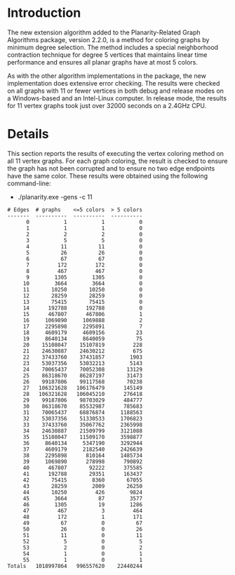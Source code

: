 # Introduction #

The new extension algorithm added to the Planarity-Related Graph Algorithms package, version 2.2.0, is a method for coloring graphs by minimum degree selection. The method includes a special neighborhood contraction technique for degree 5 vertices that maintains linear time performance and ensures all planar graphs have at most 5 colors.

As with the other algorithm implementations in the package, the new implementation does extensive error checking.  The results were checked on all graphs with 11 or fewer vertices in both debug and release modes on a Windows-based and an Intel-Linux computer.  In release mode, the results for 11 vertex graphs took just over 32000 seconds on a 2.4GHz CPU.

# Details #

This section reports the results of executing the vertex coloring method on all 11 vertex graphs.  For each graph coloring, the result is checked to ensure the graph has not been corrupted and to ensure no two edge endpoints have the same color.
These results were obtained using the following command-line:

  * ./planarity.exe -gens -c 11

```
# Edges  # graphs    <=5 colors  > 5 colors
-------  ----------  ----------  ----------
      0           1           1           0
      1           1           1           0
      2           2           2           0
      3           5           5           0
      4          11          11           0
      5          26          26           0
      6          67          67           0
      7         172         172           0
      8         467         467           0
      9        1305        1305           0
     10        3664        3664           0
     11       10250       10250           0
     12       28259       28259           0
     13       75415       75415           0
     14      192788      192788           0
     15      467807      467806           1
     16     1069890     1069888           2
     17     2295898     2295891           7
     18     4609179     4609156          23
     19     8640134     8640059          75
     20    15108047    15107819         228
     21    24630887    24630212         675
     22    37433760    37431857        1903
     23    53037356    53032213        5143
     24    70065437    70052308       13129
     25    86318670    86287197       31473
     26    99187806    99117568       70238
     27   106321628   106176479      145149
     28   106321628   106045210      276418
     29    99187806    98703029      484777
     30    86318670    85532987      785683
     31    70065437    68876874     1188563
     32    53037356    51330533     1706823
     33    37433760    35067762     2365998
     34    24630887    21509799     3121088
     35    15108047    11509170     3598877
     36     8640134     5347190     3292944
     37     4609179     2182540     2426639
     38     2295898      810164     1485734
     39     1069890      278998      790892
     40      467807       92222      375585
     41      192788       29351      163437
     42       75415        8360       67055
     43       28259        2009       26250
     44       10250         426        9824
     45        3664          87        3577
     46        1305          19        1286
     47         467           3         464
     48         172           1         171
     49          67           0          67
     50          26           0          26
     51          11           0          11
     52           5           0           5
     53           2           0           2
     54           1           0           1
     55           1           0           1
Totals   1018997864   996557620    22440244
```